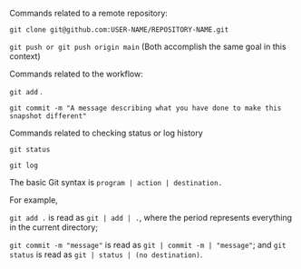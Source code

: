 Commands related to a remote repository:

`git clone git@github.com:USER-NAME/REPOSITORY-NAME.git`

`git push or git push origin main` (Both accomplish the same goal in this context)

Commands related to the workflow:

`git add`    .

`git commit -m "A message describing what you have done to make this snapshot different"`

Commands related to checking status or log history

`git status`

`git log`

The basic Git syntax is `program | action | destination.`

For example,

`git add .` is read as `git | add | .`, where the period represents everything in the current directory;

`git commit -m "message"` is read as `git | commit -m | "message"`; and
`git status` is read as `git | status | (no destination)`.

